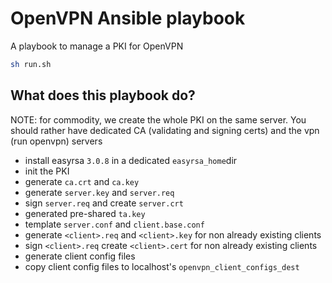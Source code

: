 # OpenVPN Ansible playbook

A playbook to manage a PKI for OpenVPN

```sh
sh run.sh
```
## What does this playbook do?

NOTE: for commodity, we create the whole PKI on the same server. You should rather have dedicated CA (validating and signing certs) and the vpn (run openvpn) servers

* install easyrsa `3.0.8` in a dedicated `easyrsa_home`dir
* init the PKI
* generate `ca.crt` and `ca.key`
* generate `server.key` and `server.req`
* sign `server.req` and create `server.crt`
* generated pre-shared `ta.key`
* template `server.conf` and `client.base.conf`
* generate `<client>.req` and `<client>.key` for non already existing clients
* sign `<client>.req`  create `<client>.cert` for non already existing clients
* generate client config files
* copy client config files to localhost's `openvpn_client_configs_dest`
